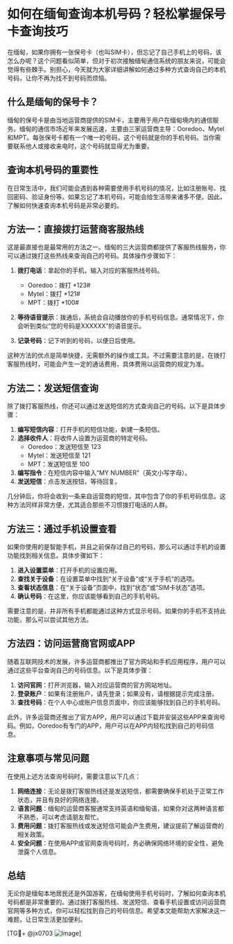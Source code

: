 # 如何在缅甸查询本机号码？轻松掌握保号卡查询技巧

在缅甸，如果你拥有一张保号卡（也叫SIM卡），但忘记了自己手机上的号码，该怎么办呢？这个问题看似简单，但对于初次接触缅甸通信系统的朋友来说，可能会觉得有些棘手。别担心，今天就为大家详细讲解如何通过多种方式查询自己的本机号码，让你不再为找不到号码而烦恼。

## 什么是缅甸的保号卡？

缅甸的保号卡是由当地运营商提供的SIM卡，主要用于用户在缅甸境内的通信服务。缅甸的通信市场近年来发展迅速，主要由三家运营商主导：Ooredoo、Mytel和MPT。每张保号卡都有一个唯一的号码，这个号码就是你的手机号码。当你需要联系他人或接收来电时，这个号码就显得尤为重要。

## 查询本机号码的重要性

在日常生活中，我们可能会遇到各种需要使用手机号码的情况，比如注册账号、找回密码、验证身份等。如果忘记了本机号码，可能会给生活带来诸多不便。因此，了解如何快速查询本机号码是非常必要的。

## 方法一：直接拨打运营商客服热线

这是最直接也是最常用的方法之一。缅甸的三大运营商都提供了客服热线服务，你可以通过拨打这些热线来查询自己的号码。具体操作步骤如下：

1. **拨打电话**：拿起你的手机，输入对应的客服热线号码。
   - Ooredoo：拨打 *123#
   - Mytel：拨打 *121#
   - MPT：拨打 *100#

2. **等待语音提示**：拨通后，系统会自动播放你的手机号码信息。通常情况下，你会听到类似“您的号码是XXXXXX”的语音提示。

3. **记录号码**：记下听到的号码，以便日后使用。

这种方法的优点是简单快捷，无需额外的操作或工具。不过需要注意的是，在拨打客服热线时，可能会产生一定的通话费用，具体费用以运营商的规定为准。

## 方法二：发送短信查询

除了拨打客服热线，你还可以通过发送短信的方式查询自己的号码。以下是具体步骤：

1. **编写短信内容**：打开手机的短信功能，新建一条短信。
2. **选择收件人**：将收件人设置为运营商的特定号码。
   - Ooredoo：发送短信至 123
   - Mytel：发送短信至 121
   - MPT：发送短信至 100
3. **编写指令**：在短信内容中输入“MY NUMBER”（英文小写字母）。
4. **发送短信**：点击发送按钮，等待回复。

几分钟后，你将会收到一条来自运营商的短信，其中包含了你的手机号码信息。这种方法同样非常方便，尤其适合那些不习惯拨打电话的人群。

## 方法三：通过手机设置查看

如果你使用的是智能手机，并且之前保存过自己的号码，那么可以通过手机的设置功能找到相关信息。具体步骤如下：

1. **进入设置菜单**：打开手机的设置应用。
2. **查找关于设备**：在设置菜单中找到“关于设备”或“关于手机”的选项。
3. **查看状态信息**：在“关于设备”页面中，找到“状态”或“SIM卡状态”选项。
4. **确认号码**：在这里，你应该能够看到自己的手机号码。

需要注意的是，并非所有手机都能通过这种方式显示号码。如果你的手机不支持此功能，那么可以尝试其他方法。

## 方法四：访问运营商官网或APP

随着互联网技术的发展，许多运营商都推出了官方网站和手机应用程序，用户可以通过这些平台查询自己的号码信息。以下是具体步骤：

1. **访问官网**：打开浏览器，输入对应运营商的官方网站地址。
2. **登录账户**：如果有注册账户，请先登录；如果没有，请根据提示完成注册。
3. **查找号码**：在个人中心或账户信息页面中，你应该能够找到自己的手机号码。

此外，许多运营商还推出了官方APP，用户可以通过下载并安装这些APP来查询号码。例如，Ooredoo有专门的APP，用户可以在APP内轻松找到自己的号码信息。

## 注意事项与常见问题

在使用上述方法查询号码时，需要注意以下几点：

1. **网络连接**：无论是拨打客服热线还是发送短信，都需要确保手机处于正常工作状态，并且有良好的网络连接。
2. **语言问题**：缅甸的运营商客服通常支持英语和缅甸语，如果你对这两种语言都不熟悉，可以考虑请朋友帮忙。
3. **费用问题**：拨打客服热线或发送短信可能会产生费用，建议提前了解运营商的相关政策。
4. **安全问题**：在使用APP或官网查询号码时，务必确保网络环境的安全性，避免泄露个人信息。

## 总结

无论你是缅甸本地居民还是外国游客，在缅甸使用手机号码时，了解如何查询本机号码都是非常重要的。通过拨打客服热线、发送短信、查看手机设置或访问运营商官网等多种方式，你可以轻松找到自己的号码信息。希望本文能帮助大家解决这一难题，让日常生活更加便利。

[TG💪+ @jx0703 ![Image](https://github.com/user-attachments/assets/dbca1d08-cadb-493c-b0ec-ad6f7a83f270)]